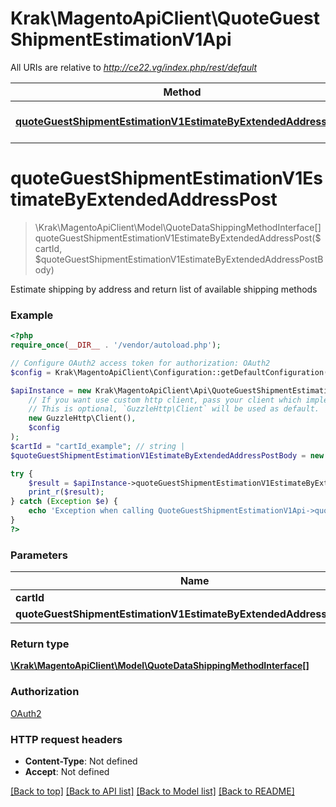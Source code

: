 # Krak\MagentoApiClient\QuoteGuestShipmentEstimationV1Api

All URIs are relative to *http://ce22.vg/index.php/rest/default*

Method | HTTP request | Description
------------- | ------------- | -------------
[**quoteGuestShipmentEstimationV1EstimateByExtendedAddressPost**](QuoteGuestShipmentEstimationV1Api.md#quoteGuestShipmentEstimationV1EstimateByExtendedAddressPost) | **POST** /V1/guest-carts/{cartId}/estimate-shipping-methods | 


# **quoteGuestShipmentEstimationV1EstimateByExtendedAddressPost**
> \Krak\MagentoApiClient\Model\QuoteDataShippingMethodInterface[] quoteGuestShipmentEstimationV1EstimateByExtendedAddressPost($cartId, $quoteGuestShipmentEstimationV1EstimateByExtendedAddressPostBody)



Estimate shipping by address and return list of available shipping methods

### Example
```php
<?php
require_once(__DIR__ . '/vendor/autoload.php');

// Configure OAuth2 access token for authorization: OAuth2
$config = Krak\MagentoApiClient\Configuration::getDefaultConfiguration()->setAccessToken('YOUR_ACCESS_TOKEN');

$apiInstance = new Krak\MagentoApiClient\Api\QuoteGuestShipmentEstimationV1Api(
    // If you want use custom http client, pass your client which implements `GuzzleHttp\ClientInterface`.
    // This is optional, `GuzzleHttp\Client` will be used as default.
    new GuzzleHttp\Client(),
    $config
);
$cartId = "cartId_example"; // string | 
$quoteGuestShipmentEstimationV1EstimateByExtendedAddressPostBody = new \Krak\MagentoApiClient\Model\QuoteGuestShipmentEstimationV1EstimateByExtendedAddressPostBody(); // \Krak\MagentoApiClient\Model\QuoteGuestShipmentEstimationV1EstimateByExtendedAddressPostBody | 

try {
    $result = $apiInstance->quoteGuestShipmentEstimationV1EstimateByExtendedAddressPost($cartId, $quoteGuestShipmentEstimationV1EstimateByExtendedAddressPostBody);
    print_r($result);
} catch (Exception $e) {
    echo 'Exception when calling QuoteGuestShipmentEstimationV1Api->quoteGuestShipmentEstimationV1EstimateByExtendedAddressPost: ', $e->getMessage(), PHP_EOL;
}
?>
```

### Parameters

Name | Type | Description  | Notes
------------- | ------------- | ------------- | -------------
 **cartId** | **string**|  |
 **quoteGuestShipmentEstimationV1EstimateByExtendedAddressPostBody** | [**\Krak\MagentoApiClient\Model\QuoteGuestShipmentEstimationV1EstimateByExtendedAddressPostBody**](../Model/QuoteGuestShipmentEstimationV1EstimateByExtendedAddressPostBody.md)|  | [optional]

### Return type

[**\Krak\MagentoApiClient\Model\QuoteDataShippingMethodInterface[]**](../Model/QuoteDataShippingMethodInterface.md)

### Authorization

[OAuth2](../../README.md#OAuth2)

### HTTP request headers

 - **Content-Type**: Not defined
 - **Accept**: Not defined

[[Back to top]](#) [[Back to API list]](../../README.md#documentation-for-api-endpoints) [[Back to Model list]](../../README.md#documentation-for-models) [[Back to README]](../../README.md)


